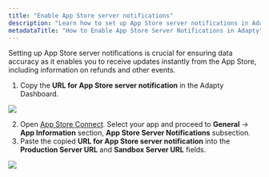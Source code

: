 ```yaml
---
title: "Enable App Store server notifications"
description: "Learn how to set up App Store server notifications in Adapty to receive real-time updates on refunds and other events directly from the App Store"
metadataTitle: "How to Enable App Store Server Notifications in Adapty"
---
```


Setting up App Store server notifications is crucial for ensuring data accuracy as it enables you to receive updates instantly from the App Store, including information on refunds and other events.

1. Copy the **URL for App Store server notification** in the Adapty Dashboard. 

   
<div style={{ textAlign: 'center' }}>
  <img 
    src="https://files.readme.io/2901185-app_server_notifications.png" 
    style={{ width: '700px', border: '1px solid grey' }}
  />
</div>



2. Open [App Store Connect](https://appstoreconnect.apple.com/apps). Select your app and proceed to **General** → **App Information** section, **App Store Server Notifications** subsection. 
3. Paste the copied **URL for App Store server notification** into the **Production Server URL** and **Sandbox Server URL** fields.

   
<div style={{ textAlign: 'center' }}>
  <img 
    src="https://files.readme.io/86fb3d2-app_server_notifications_apple.png" 
    style={{ width: '700px', border: '1px solid grey' }}
  />
</div>


